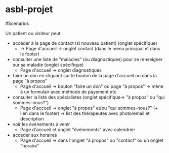 # asbl-projet

#Scénarios

Un patient ou visiteur peut 
* accéder à la page de contact (si nouveau patient) (onglet spécifique)
   * -> Page d'accueil -> onglet contact (dans le menu principal et dans le footer)
* consulter une liste de "maladies" (ou diagnostiques) pour se renseigner sur sa maladie (onglet spécifique)
  * Page d'accueil -> onglet diagnostiques
* faire un don en cliquant sur le bouton de la page d'accueil ou dans la page "à propos"
  * Page d'accueil -> bouton "faire un don" ou page "à propos" -> mène à un formulair avec méthode de payement etc
* consulter la liste des spécialistes (onglet spécifique-> "à propos" ou "qui sommes-nous?")
  * Page d'accueil -> onglet "à propos" et/ou "qui sommes-nous?" (+ lien dans le footer) -> list des thérapeutes avec photo/email et description
* voir les événements à venir
  * Page d'accueil et onglet "événements" avec calendrier
* accéder aux horaires
  * Page d'accueil -> dans l'onglet "à propos" ou "contact" ou un onglet "horaire"
